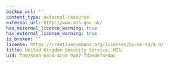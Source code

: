```yaml
---
backup_url: ''
content_type: external-resource
external_url: http://www.mi5.gov.uk/
has_external_licence_warning: true
has_external_license_warning: true
is_broken: ''
license: https://creativecommons.org/licenses/by-nc-sa/4.0/
title: United Kingdom Security Service, MI5.
uid: fd025080-04c4-4c55-9a07-fdae0e74e4ac
---
```

